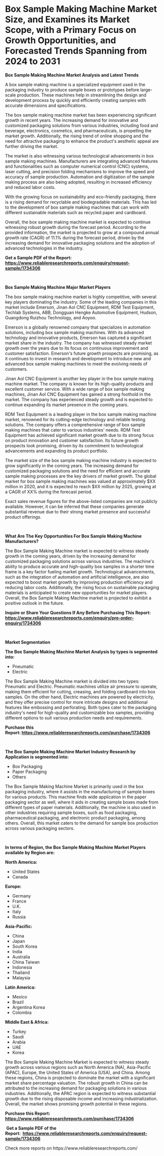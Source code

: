 <p><h1>Box Sample Making Machine Market Size, and Examines its Market Scope, with a Primary Focus on Growth Opportunities, and Forecasted Trends Spanning from 2024 to 2031</h1></p><p><strong>Box Sample Making Machine Market Analysis and Latest Trends</strong></p>
<p><p>A box sample making machine is a specialized equipment used in the packaging industry to produce sample boxes or prototypes before large-scale production. These machines help in streamlining the design and development process by quickly and efficiently creating samples with accurate dimensions and specifications.</p><p>The box sample making machine market has been experiencing significant growth in recent years. The increasing demand for innovative and customized packaging solutions from various industries, including food and beverage, electronics, cosmetics, and pharmaceuticals, is propelling the market growth. Additionally, the rising trend of online shopping and the need for attractive packaging to enhance the product's aesthetic appeal are further driving the market.</p><p>The market is also witnessing various technological advancements in box sample making machines. Manufacturers are integrating advanced features and functionalities such as computer numerical control (CNC) systems, laser cutting, and precision folding mechanisms to improve the speed and accuracy of sample production. Automation and digitization of the sample making process are also being adopted, resulting in increased efficiency and reduced labor costs.</p><p>With the growing focus on sustainability and eco-friendly packaging, there is a rising demand for recyclable and biodegradable materials. This has led to the development of box sample making machines that can work with different sustainable materials such as recycled paper and cardboard.</p><p>Overall, the box sample making machine market is expected to continue witnessing robust growth during the forecast period. According to the provided information, the market is projected to grow at a compound annual growth rate (CAGR) of 11.1% during the forecast period, driven by the increasing demand for innovative packaging solutions and the adoption of advanced technologies in the industry.</p></p>
<p><strong>Get a Sample PDF of the Report:&nbsp; <a href="https://www.reliableresearchreports.com/enquiry/request-sample/1734306">https://www.reliableresearchreports.com/enquiry/request-sample/1734306</a></strong></p>
<p>&nbsp;</p>
<p><strong>Box Sample Making Machine Major Market Players</strong></p>
<p><p>The box sample making machine market is highly competitive, with several key players dominating the industry. Some of the leading companies in this market include Emerson, Jinan Aol CNC Equipment, RDM Test Equipment, Techlab Systems, ABB, Dongguan Hengke Automotive Equipment, Hudson, Guangdong Ruizhou Technology, and Aoyoo.</p><p>Emerson is a globally renowned company that specializes in automation solutions, including box sample making machines. With its advanced technology and innovative products, Emerson has captured a significant market share in the industry. The company has witnessed steady market growth over the years due to its focus on continuous improvement and customer satisfaction. Emerson's future growth prospects are promising, as it continues to invest in research and development to introduce new and advanced box sample making machines to meet the evolving needs of customers. </p><p>Jinan Aol CNC Equipment is another key player in the box sample making machine market. The company is known for its high-quality products and excellent customer service. With a wide range of box sample making machines, Jinan Aol CNC Equipment has gained a strong foothold in the market. The company has experienced steady growth and is expected to continue expanding its market presence in the coming years. </p><p>RDM Test Equipment is a leading player in the box sample making machine market, renowned for its cutting-edge technology and reliable testing solutions. The company offers a comprehensive range of box sample making machines that cater to various industries' needs. RDM Test Equipment has achieved significant market growth due to its strong focus on product innovation and customer satisfaction. Its future growth prospects look promising, driven by its commitment to technological advancements and expanding its product portfolio.</p><p>The market size of the box sample making machine industry is expected to grow significantly in the coming years. The increasing demand for customized packaging solutions and the need for efficient and accurate sample making processes are the key drivers of market growth. The global market for box sample making machines was valued at approximately $XX million in 2020, and it is expected to reach $XX million by 2025, growing at a CAGR of XX% during the forecast period.</p><p>Exact sales revenue figures for the above-listed companies are not publicly available. However, it can be inferred that these companies generate substantial revenue due to their strong market presence and successful product offerings.</p></p>
<p>&nbsp;</p>
<p><strong>What Are The Key Opportunities For Box Sample Making Machine Manufacturers?</strong></p>
<p><p>The Box Sample Making Machine market is expected to witness steady growth in the coming years, driven by the increasing demand for customized packaging solutions across various industries. The machine's ability to produce accurate and high-quality box samples in a shorter time frame is a key factor fueling market growth. Technological advancements, such as the integration of automation and artificial intelligence, are also expected to boost market growth by improving production efficiency and reducing labor costs. Additionally, the rising focus on sustainable packaging materials is anticipated to create new opportunities for market players. Overall, the Box Sample Making Machine market is projected to exhibit a positive outlook in the future.</p></p>
<p><strong>Inquire or Share Your Questions If Any Before Purchasing This Report: <a href="https://www.reliableresearchreports.com/enquiry/pre-order-enquiry/1734306">https://www.reliableresearchreports.com/enquiry/pre-order-enquiry/1734306</a></strong></p>
<p>&nbsp;</p>
<p><strong>Market Segmentation</strong></p>
<p><strong>The Box Sample Making Machine Market Analysis by types is segmented into:</strong></p>
<p><ul><li>Pneumatic</li><li>Electric</li></ul></p>
<p><p>The Box Sample Making Machine market is divided into two types: Pneumatic and Electric. Pneumatic machines utilize air pressure to operate, making them efficient for cutting, creasing, and folding cardboard into box samples. On the other hand, Electric machines are powered by electricity, and they offer precise control for more intricate designs and additional features like embossing and perforating. Both types cater to the packaging industry's need for high-quality and customizable box samples, providing different options to suit various production needs and requirements.</p></p>
<p><strong>Purchase this Report:&nbsp;<a href="https://www.reliableresearchreports.com/purchase/1734306">https://www.reliableresearchreports.com/purchase/1734306</a></strong></p>
<p>&nbsp;</p>
<p><strong>The Box Sample Making Machine Market Industry Research by Application is segmented into:</strong></p>
<p><ul><li>Box Packaging</li><li>Paper Packaging</li><li>Others</li></ul></p>
<p><p>The Box Sample Making Machine Market is primarily used in the box packaging industry, where it assists in the manufacturing of sample boxes for various products. This machine finds wide application in the paper packaging sector as well, where it aids in creating sample boxes made from different types of paper materials. Additionally, the machine is also used in other industries requiring sample boxes, such as food packaging, pharmaceutical packaging, and electronic product packaging, among others. Overall, this market caters to the demand for sample box production across various packaging sectors.</p></p>
<p>&nbsp;</p>
<p><strong>In terms of Region, the Box Sample Making Machine Market Players available by Region are:</strong></p>
<p>
    <p> <strong> North America: </strong>
        <ul>
            <li>United States</li>
            <li>Canada</li>
        </ul>
        </p> 
    <p> <strong> Europe: </strong>
        <ul>
            <li>Germany</li>
            <li>France</li>
            <li>U.K.</li>
            <li>Italy</li>
            <li>Russia</li>
        </ul>
        </p> 
    <p> <strong> Asia-Pacific: </strong>
        <ul>
            <li>China</li>
            <li>Japan</li>
            <li>South Korea</li>
            <li>India</li>
            <li>Australia</li>
            <li>China Taiwan</li>
            <li>Indonesia</li>
            <li>Thailand</li>
            <li>Malaysia</li>
        </ul>
        </p> 
    <p> <strong> Latin America: </strong>
        <ul>
            <li>Mexico</li>
            <li>Brazil</li>
            <li>Argentina Korea</li>
            <li>Colombia</li>
        </ul>
        </p> 
    <p> <strong> Middle East & Africa: </strong>
        <ul>
            <li>Turkey</li>
            <li>Saudi</li>
            <li>Arabia</li>
            <li>UAE</li>
            <li>Korea</li>
        </ul>
    </p>
    </p>
<p><p>The Box Sample Making Machine Market is expected to witness steady growth across various regions such as North America (NA), Asia-Pacific (APAC), Europe, the United States of America (USA), and China. Among these regions, China is projected to dominate the market with a significant market share percentage valuation. The robust growth in China can be attributed to the increasing demand for packaging solutions in various industries. Additionally, the APAC region is expected to witness substantial growth due to the rising disposable income and increasing industrialization. Overall, the market shows promising growth potential in these regions.</p></p>
<p><strong>Purchase this Report: <a href="https://www.reliableresearchreports.com/purchase/1734306">https://www.reliableresearchreports.com/purchase/1734306</a></strong></p>
<p>&nbsp;<strong>Get a Sample PDF of the Report:&nbsp;&nbsp;<a href="https://www.reliableresearchreports.com/enquiry/request-sample/1734306">https://www.reliableresearchreports.com/enquiry/request-sample/1734306</a></strong></p>
<p><strong></strong></p>
<p>Check more reports on https://www.reliableresearchreports.com/</p>
